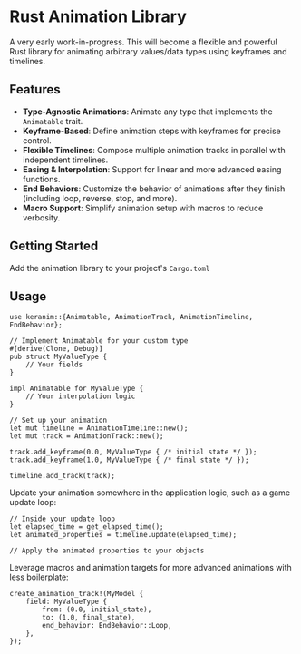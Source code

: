 # Rust Animation Library

A very early work-in-progress. This will become a flexible and powerful Rust library for animating arbitrary values/data types using keyframes and timelines.

## Features

- **Type-Agnostic Animations**: Animate any type that implements the `Animatable` trait.
- **Keyframe-Based**: Define animation steps with keyframes for precise control.
- **Flexible Timelines**: Compose multiple animation tracks in parallel with independent timelines.
- **Easing & Interpolation**: Support for linear and more advanced easing functions.
- **End Behaviors**: Customize the behavior of animations after they finish (including loop, reverse, stop, and more).
- **Macro Support**: Simplify animation setup with macros to reduce verbosity.

## Getting Started

Add the animation library to your project's `Cargo.toml`

## Usage 

```
use keranim::{Animatable, AnimationTrack, AnimationTimeline, EndBehavior};

// Implement Animatable for your custom type
#[derive(Clone, Debug)]
pub struct MyValueType {
    // Your fields
}

impl Animatable for MyValueType {
    // Your interpolation logic
}

// Set up your animation
let mut timeline = AnimationTimeline::new();
let mut track = AnimationTrack::new();

track.add_keyframe(0.0, MyValueType { /* initial state */ });
track.add_keyframe(1.0, MyValueType { /* final state */ });

timeline.add_track(track);
```

Update your animation somewhere in the application logic, such as a game update loop:

```
// Inside your update loop
let elapsed_time = get_elapsed_time();
let animated_properties = timeline.update(elapsed_time);

// Apply the animated properties to your objects
```

Leverage macros and animation targets for more advanced animations with less boilerplate:

```
create_animation_track!(MyModel {
    field: MyValueType {
        from: (0.0, initial_state),
        to: (1.0, final_state),
        end_behavior: EndBehavior::Loop,
    },
});
```
